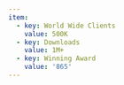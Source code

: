 ```yaml
---
item:
  - key: World Wide Clients
    value: 500K
  - key: Downloads
    value: 1M+
  - key: Winning Award
    value: '865'
---
```


